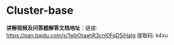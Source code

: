 # Cluster-base



**讲解视频及问答题解答文档地址**：链接: https://pan.baidu.com/s/1wbOtaahR3cnl0FqD5iHaIg 提取码: k4xu

